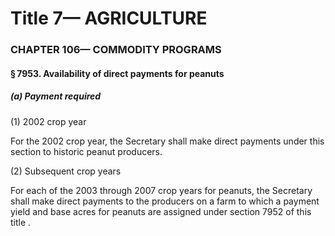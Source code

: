 
# Title 7— AGRICULTURE
### CHAPTER 106— COMMODITY PROGRAMS
#### § 7953. Availability of direct payments for peanuts
##### (a) Payment required

(1) 2002 crop year

For the 2002 crop year, the Secretary shall make direct payments under this section to historic peanut producers.

(2) Subsequent crop years

For each of the 2003 through 2007 crop years for peanuts, the Secretary shall make direct payments to the producers on a farm to which a payment yield and base acres for peanuts are assigned under section 7952 of this title .

